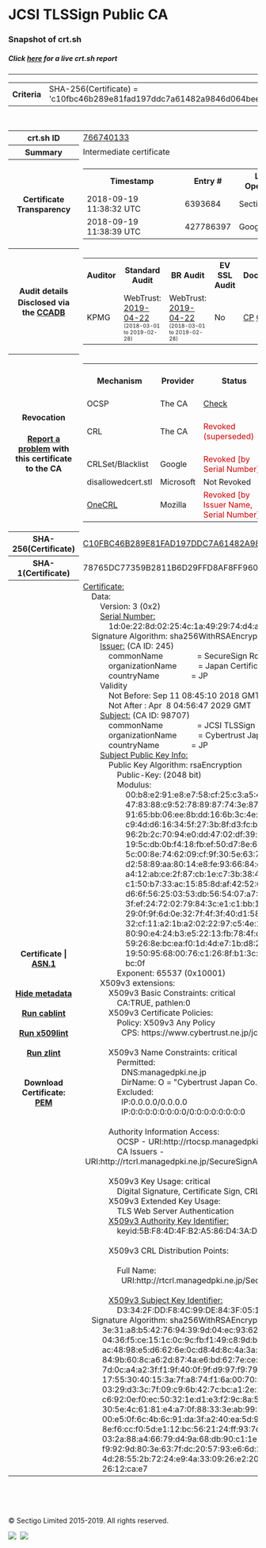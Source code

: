 # JCSI TLSSign Public CA
### Snapshot of crt.sh
##### Click [here](https://crt.sh/?q=C10FBC46B289E81FAD197DDC7A61482A9846D064BEE84E3C2A7F5DAC2E3894EA) for a live crt.sh report

---
<!DOCTYPE HTML PUBLIC "-//W3C//DTD HTML 4.0 Transitional//EN">
<HTML>

<BODY>

<TABLE>
  <TR>
    <TH class="outer">Criteria</TH>
    <TD class="outer">SHA-256(Certificate) = 'c10fbc46b289e81fad197ddc7a61482a9846d064bee84e3c2a7f5dac2e3894ea'</TD>
  </TR>
</TABLE>
<BR>
<TABLE>
  <TR>
    <TH class="outer">crt.sh ID</TH>
    <TD class="outer"><A href="?id=766740133">766740133</A></TD>
  </TR>
  <TR>
    <TH class="outer">Summary</TH>
    <TD class="outer">Intermediate certificate</TD>
  </TR>
  <TR>
    <TH class="outer">Certificate<BR>Transparency</TH>
    <TD class="outer">
<TABLE class="options" style="margin-left:0px">
  <TR>
    <TH>Timestamp</TH>
    <TH>Entry #</TH>
    <TH>Log Operator</TH>
    <TH>Log URL</TH>
  </TR>
  <TR>
    <TD>2018-09-19&nbsp; <FONT class="small">11:38:32 UTC</FONT></TD>
    <TD>6393684</TD>
    <TD>Sectigo</TD>
    <TD>https://dodo.ct.comodo.com</TD>
  </TR>
  <TR>
    <TD>2018-09-19&nbsp; <FONT class="small">11:38:39 UTC</FONT></TD>
    <TD>427786397</TD>
    <TD>Google</TD>
    <TD>https://ct.googleapis.com/rocketeer</TD>
  </TR>
</TABLE>
    </TD>
  </TR>
  <TR>
    <TH class="outer">Audit details<BR>
      <DIV class="small" style="padding-top:3px">Disclosed via the
        <A href="//ccadb-public.secure.force.com/mozilla/PublicAllIntermediateCerts" target="_blank">CCADB</A></DIV>
    </TH>
    <TD class="outer">
<TABLE class="options" style="margin-left:0px">
  <TR>
    <TH>Auditor</TH>
    <TH>Standard Audit</TH>
    <TH>BR Audit</TH>
    <TH>EV SSL Audit</TH>
    <TH>Documents</TH>
    <TH>CCADB</TH>
    <TH>Root Owner / Certificate</TH>
  </TR>
  <TR>
    <TD style="vertical-align:middle">KPMG</TD>
    <TD>WebTrust:
      <A href="https://www.cpacanada.ca/generichandlers/CPACHandler.ashx?attachmentid=229662" target="_blank">2019-04-22</A>
      <BR><FONT style="font-size:8pt">(2018-03-01 to 2019-02-28)</FONT></TD>
    <TD>WebTrust:
      <A href="https://www.cpacanada.ca/generichandlers/CPACHandler.ashx?attachmentid=229661" target="_blank">2019-04-22</A>
      <BR><FONT style="font-size:8pt">(2018-03-01 to 2019-02-28)</FONT></TD>
    <TD>No    <TD>
      <A href="https://www.cybertrust.co.jp/jcsi/CPS_JCSIRoot_Ver2.1_EN.pdf" target="blank">CP</A>
      <A href="https://www.cybertrust.co.jp/jcsi/CPS_JCSIRoot_Ver2.1_EN.pdf" target="blank">CPS</A>
    </TD>
    <TD><A href="//ccadb.force.com/0011J00001Iy4IlQAJ" target="_blank">0011J00001Iy4IlQAJ</A></TD>
    <TD><A href="/?id=6319">Cybertrust Japan / JCSI</A></TD>
  </TR>
</TABLE>
    </TD>
  </TR>
  <TR>
    <TH class="outer">Revocation<BR><BR>
      <DIV class="small" style="padding-top:3px"><A href="?id=766740133&opt=problemreporting">Report a problem</A> with<BR>this certificate to the CA</DIV></TH>
    <TD class="outer">
      <TABLE class="options" style="margin-left:0px">
        <TR>
          <TH>Mechanism</TH>
          <TH>Provider</TH>
          <TH>Status</TH>
          <TH>Revocation Date</TH>
          <TH>Last Observed in CRL</TH>
          <TH>Last Checked <SPAN style="color:#CC0000;vertical-align:middle;font-size:70%;font-weight:normal">(Error)</SPAN></TH>
        </TR>
        <TR>
          <TD>OCSP</TD>
          <TD>The CA</TD>
          <TD><A href="?id=766740133&opt=ocsp">Check</A></TD>
          <TD><SPAN style="color:#888888">?</SPAN></TD>
          <TD><SPAN style="color:#888888">n/a</SPAN></TD>
          <TD><SPAN style="color:#888888">?</SPAN></TD>
        </TR>
        <TR>
          <TD>CRL</TD>
          <TD>The CA</TD>
          <TD><SPAN style="color:#CC0000">Revoked (superseded)</SPAN></TD><TD>2018-10-11&nbsp; <FONT class="small">01:50:33 UTC</FONT></TD><TD>2019-03-28&nbsp; <FONT class="small">02:27:47 UTC</FONT></TD><TD>2019-12-04&nbsp; <FONT class="small">16:54:09 UTC</FONT></TD>
        </TR>
        <TR>
          <TD>CRLSet/Blacklist</TD>
          <TD>Google</TD>
          <TD><SPAN style="color:#CC0000">Revoked [by Serial Number]</SPAN></TD>
          <TD><SPAN style="color:#888888">n/a</SPAN></TD>
          <TD><SPAN style="color:#888888">n/a</SPAN></TD>
          <TD><SPAN style="color:#888888">n/a</SPAN></TD>
        </TR>
        <TR>
          <TD>disallowedcert.stl</TD>
          <TD>Microsoft</TD>
          <TD>Not Revoked</TD>
          <TD><SPAN style="color:#888888">n/a</SPAN></TD>
          <TD><SPAN style="color:#888888">n/a</SPAN></TD>
          <TD><SPAN style="color:#888888">n/a</SPAN></TD>
        </TR>
        <TR>
          <TD><A href="/mozilla-onecrl" target="_blank">OneCRL</A></TD>
          <TD>Mozilla</TD>
          <TD><SPAN style="color:#CC0000">Revoked [by Issuer Name, Serial Number]</SPAN></TD><TD>2018-11-02&nbsp; <FONT class="small">11:49:33 UTC</FONT></TD>
          <TD><SPAN style="color:#888888">n/a</SPAN></TD>
          <TD><SPAN style="color:#888888">n/a</SPAN></TD>
        </TR>
      </TABLE>
    </TD>
  </TR>
  <TR>
    <TH class="outer">SHA-256(Certificate)</TH>
    <TD class="outer"><A href="//censys.io/certificates/c10fbc46b289e81fad197ddc7a61482a9846d064bee84e3c2a7f5dac2e3894ea">C10FBC46B289E81FAD197DDC7A61482A9846D064BEE84E3C2A7F5DAC2E3894EA</A></TD>
  </TR>
  <TR>
    <TH class="outer">SHA-1(Certificate)</TH>
    <TD class="outer">78765DC77359B2811B6D29FFD8AF8FF960668D26</TD>
  </TR>
  <TR>
    <TH class="outer">Certificate | <A href="?asn1=766740133">ASN.1</A>
      <SPAN class="small"><BR>
      <BR><BR><A href="?id=766740133&opt=nometadata">Hide metadata</A>
      <BR><BR><A href="?id=766740133&opt=cablint">Run cablint</A>
      <BR><BR><A href="?id=766740133&opt=x509lint">Run x509lint</A>
      <BR><BR><A href="?id=766740133&opt=zlint">Run zlint</A>
      <BR><BR><BR>Download Certificate: <A href="?d=766740133">PEM</A>
      </SPAN>
    </TH>
    <TD class="text"><A href="?d=766740133">Certificate:</A><BR>&nbsp;&nbsp;&nbsp;&nbsp;Data:<BR>&nbsp;&nbsp;&nbsp;&nbsp;&nbsp;&nbsp;&nbsp;&nbsp;Version:&nbsp;3&nbsp;(0x2)<BR>&nbsp;&nbsp;&nbsp;&nbsp;&nbsp;&nbsp;&nbsp;&nbsp;<A href="?serial=1d0e228d02254c1a492974d4a3481e279008e152">Serial&nbsp;Number:</A><BR>&nbsp;&nbsp;&nbsp;&nbsp;&nbsp;&nbsp;&nbsp;&nbsp;&nbsp;&nbsp;&nbsp;&nbsp;1d:0e:22:8d:02:25:4c:1a:49:29:74:d4:a3:48:1e:27:90:08:e1:52<BR>&nbsp;&nbsp;&nbsp;&nbsp;Signature&nbsp;Algorithm:&nbsp;sha256WithRSAEncryption<BR>&nbsp;&nbsp;&nbsp;&nbsp;&nbsp;&nbsp;&nbsp;&nbsp;<A href="?caid=245">Issuer:</A> <SPAN class="small">(CA ID: 245)</SPAN><BR>&nbsp;&nbsp;&nbsp;&nbsp;&nbsp;&nbsp;&nbsp;&nbsp;&nbsp;&nbsp;&nbsp;&nbsp;commonName&nbsp;&nbsp;&nbsp;&nbsp;&nbsp;&nbsp;&nbsp;&nbsp;&nbsp;&nbsp;&nbsp;&nbsp;&nbsp;&nbsp;&nbsp;&nbsp;=&nbsp;SecureSign&nbsp;RootCA11<BR>&nbsp;&nbsp;&nbsp;&nbsp;&nbsp;&nbsp;&nbsp;&nbsp;&nbsp;&nbsp;&nbsp;&nbsp;organizationName&nbsp;&nbsp;&nbsp;&nbsp;&nbsp;&nbsp;&nbsp;&nbsp;&nbsp;&nbsp;=&nbsp;Japan&nbsp;Certification&nbsp;Services,&nbsp;Inc.<BR>&nbsp;&nbsp;&nbsp;&nbsp;&nbsp;&nbsp;&nbsp;&nbsp;&nbsp;&nbsp;&nbsp;&nbsp;countryName&nbsp;&nbsp;&nbsp;&nbsp;&nbsp;&nbsp;&nbsp;&nbsp;&nbsp;&nbsp;&nbsp;&nbsp;&nbsp;&nbsp;&nbsp;=&nbsp;JP<BR>&nbsp;&nbsp;&nbsp;&nbsp;&nbsp;&nbsp;&nbsp;&nbsp;Validity<BR>&nbsp;&nbsp;&nbsp;&nbsp;&nbsp;&nbsp;&nbsp;&nbsp;&nbsp;&nbsp;&nbsp;&nbsp;Not&nbsp;Before:&nbsp;Sep&nbsp;11&nbsp;08:45:10&nbsp;2018&nbsp;GMT<BR>&nbsp;&nbsp;&nbsp;&nbsp;&nbsp;&nbsp;&nbsp;&nbsp;&nbsp;&nbsp;&nbsp;&nbsp;Not&nbsp;After&nbsp;:&nbsp;Apr&nbsp;&nbsp;8&nbsp;04:56:47&nbsp;2029&nbsp;GMT<BR>&nbsp;&nbsp;&nbsp;&nbsp;&nbsp;&nbsp;&nbsp;&nbsp;<A href="?caid=98707">Subject:</A> <SPAN class="small">(CA ID: 98707)</SPAN><BR>&nbsp;&nbsp;&nbsp;&nbsp;&nbsp;&nbsp;&nbsp;&nbsp;&nbsp;&nbsp;&nbsp;&nbsp;commonName&nbsp;&nbsp;&nbsp;&nbsp;&nbsp;&nbsp;&nbsp;&nbsp;&nbsp;&nbsp;&nbsp;&nbsp;&nbsp;&nbsp;&nbsp;&nbsp;=&nbsp;JCSI&nbsp;TLSSign&nbsp;Public&nbsp;CA<BR>&nbsp;&nbsp;&nbsp;&nbsp;&nbsp;&nbsp;&nbsp;&nbsp;&nbsp;&nbsp;&nbsp;&nbsp;organizationName&nbsp;&nbsp;&nbsp;&nbsp;&nbsp;&nbsp;&nbsp;&nbsp;&nbsp;&nbsp;=&nbsp;Cybertrust&nbsp;Japan&nbsp;Co.,Ltd.<BR>&nbsp;&nbsp;&nbsp;&nbsp;&nbsp;&nbsp;&nbsp;&nbsp;&nbsp;&nbsp;&nbsp;&nbsp;countryName&nbsp;&nbsp;&nbsp;&nbsp;&nbsp;&nbsp;&nbsp;&nbsp;&nbsp;&nbsp;&nbsp;&nbsp;&nbsp;&nbsp;&nbsp;=&nbsp;JP<BR>&nbsp;&nbsp;&nbsp;&nbsp;&nbsp;&nbsp;&nbsp;&nbsp;<A href="?spkisha256=a94efcb09ddf4efb4160f07193f3dfa48656940ee9b4af4c4cfd540f1f4b59d7">Subject&nbsp;Public&nbsp;Key&nbsp;Info:</A><BR>&nbsp;&nbsp;&nbsp;&nbsp;&nbsp;&nbsp;&nbsp;&nbsp;&nbsp;&nbsp;&nbsp;&nbsp;Public&nbsp;Key&nbsp;Algorithm:&nbsp;rsaEncryption<BR>&nbsp;&nbsp;&nbsp;&nbsp;&nbsp;&nbsp;&nbsp;&nbsp;&nbsp;&nbsp;&nbsp;&nbsp;&nbsp;&nbsp;&nbsp;&nbsp;Public-Key:&nbsp;(2048&nbsp;bit)<BR>&nbsp;&nbsp;&nbsp;&nbsp;&nbsp;&nbsp;&nbsp;&nbsp;&nbsp;&nbsp;&nbsp;&nbsp;&nbsp;&nbsp;&nbsp;&nbsp;Modulus:<BR>&nbsp;&nbsp;&nbsp;&nbsp;&nbsp;&nbsp;&nbsp;&nbsp;&nbsp;&nbsp;&nbsp;&nbsp;&nbsp;&nbsp;&nbsp;&nbsp;&nbsp;&nbsp;&nbsp;&nbsp;00:b8:e2:91:e8:e7:58:cf:25:c3:a5:40:20:bc:a4:<BR>&nbsp;&nbsp;&nbsp;&nbsp;&nbsp;&nbsp;&nbsp;&nbsp;&nbsp;&nbsp;&nbsp;&nbsp;&nbsp;&nbsp;&nbsp;&nbsp;&nbsp;&nbsp;&nbsp;&nbsp;47:83:88:c9:52:78:89:87:74:3e:87:54:eb:9a:76:<BR>&nbsp;&nbsp;&nbsp;&nbsp;&nbsp;&nbsp;&nbsp;&nbsp;&nbsp;&nbsp;&nbsp;&nbsp;&nbsp;&nbsp;&nbsp;&nbsp;&nbsp;&nbsp;&nbsp;&nbsp;91:65:bb:06:ee:8b:dd:16:6b:3c:4e:32:18:bb:f9:<BR>&nbsp;&nbsp;&nbsp;&nbsp;&nbsp;&nbsp;&nbsp;&nbsp;&nbsp;&nbsp;&nbsp;&nbsp;&nbsp;&nbsp;&nbsp;&nbsp;&nbsp;&nbsp;&nbsp;&nbsp;c9:4d:d6:16:34:5f:27:3b:8f:d3:fc:b1:8b:d4:bb:<BR>&nbsp;&nbsp;&nbsp;&nbsp;&nbsp;&nbsp;&nbsp;&nbsp;&nbsp;&nbsp;&nbsp;&nbsp;&nbsp;&nbsp;&nbsp;&nbsp;&nbsp;&nbsp;&nbsp;&nbsp;96:2b:2c:70:94:e0:dd:47:02:df:39:bb:54:02:6b:<BR>&nbsp;&nbsp;&nbsp;&nbsp;&nbsp;&nbsp;&nbsp;&nbsp;&nbsp;&nbsp;&nbsp;&nbsp;&nbsp;&nbsp;&nbsp;&nbsp;&nbsp;&nbsp;&nbsp;&nbsp;19:5c:db:0b:f4:18:fb:ef:50:d7:8e:62:46:c8:b3:<BR>&nbsp;&nbsp;&nbsp;&nbsp;&nbsp;&nbsp;&nbsp;&nbsp;&nbsp;&nbsp;&nbsp;&nbsp;&nbsp;&nbsp;&nbsp;&nbsp;&nbsp;&nbsp;&nbsp;&nbsp;5c:00:8e:74:62:09:cf:9f:30:5e:63:7a:f9:69:c4:<BR>&nbsp;&nbsp;&nbsp;&nbsp;&nbsp;&nbsp;&nbsp;&nbsp;&nbsp;&nbsp;&nbsp;&nbsp;&nbsp;&nbsp;&nbsp;&nbsp;&nbsp;&nbsp;&nbsp;&nbsp;d2:58:89:aa:80:14:e8:fe:93:66:84:c2:fa:a5:81:<BR>&nbsp;&nbsp;&nbsp;&nbsp;&nbsp;&nbsp;&nbsp;&nbsp;&nbsp;&nbsp;&nbsp;&nbsp;&nbsp;&nbsp;&nbsp;&nbsp;&nbsp;&nbsp;&nbsp;&nbsp;a4:12:ab:ce:2f:87:cb:1e:c7:3b:38:44:46:db:1c:<BR>&nbsp;&nbsp;&nbsp;&nbsp;&nbsp;&nbsp;&nbsp;&nbsp;&nbsp;&nbsp;&nbsp;&nbsp;&nbsp;&nbsp;&nbsp;&nbsp;&nbsp;&nbsp;&nbsp;&nbsp;c1:50:b7:33:ac:15:85:8d:af:42:52:60:09:f9:c1:<BR>&nbsp;&nbsp;&nbsp;&nbsp;&nbsp;&nbsp;&nbsp;&nbsp;&nbsp;&nbsp;&nbsp;&nbsp;&nbsp;&nbsp;&nbsp;&nbsp;&nbsp;&nbsp;&nbsp;&nbsp;d6:6f:56:25:03:53:db:56:54:07:a7:27:cc:54:7f:<BR>&nbsp;&nbsp;&nbsp;&nbsp;&nbsp;&nbsp;&nbsp;&nbsp;&nbsp;&nbsp;&nbsp;&nbsp;&nbsp;&nbsp;&nbsp;&nbsp;&nbsp;&nbsp;&nbsp;&nbsp;3f:ef:24:72:02:79:84:3c:e1:c1:bb:13:77:bd:15:<BR>&nbsp;&nbsp;&nbsp;&nbsp;&nbsp;&nbsp;&nbsp;&nbsp;&nbsp;&nbsp;&nbsp;&nbsp;&nbsp;&nbsp;&nbsp;&nbsp;&nbsp;&nbsp;&nbsp;&nbsp;29:0f:9f:6d:0e:32:7f:4f:3f:40:d1:58:80:2c:04:<BR>&nbsp;&nbsp;&nbsp;&nbsp;&nbsp;&nbsp;&nbsp;&nbsp;&nbsp;&nbsp;&nbsp;&nbsp;&nbsp;&nbsp;&nbsp;&nbsp;&nbsp;&nbsp;&nbsp;&nbsp;32:cf:11:a2:1b:a2:02:22:97:c5:4e:1c:d7:0e:d1:<BR>&nbsp;&nbsp;&nbsp;&nbsp;&nbsp;&nbsp;&nbsp;&nbsp;&nbsp;&nbsp;&nbsp;&nbsp;&nbsp;&nbsp;&nbsp;&nbsp;&nbsp;&nbsp;&nbsp;&nbsp;80:90:e4:24:b3:e5:22:13:fb:78:4f:db:ed:57:91:<BR>&nbsp;&nbsp;&nbsp;&nbsp;&nbsp;&nbsp;&nbsp;&nbsp;&nbsp;&nbsp;&nbsp;&nbsp;&nbsp;&nbsp;&nbsp;&nbsp;&nbsp;&nbsp;&nbsp;&nbsp;59:26:8e:bc:ea:f0:1d:4d:e7:1b:d8:21:4a:67:9a:<BR>&nbsp;&nbsp;&nbsp;&nbsp;&nbsp;&nbsp;&nbsp;&nbsp;&nbsp;&nbsp;&nbsp;&nbsp;&nbsp;&nbsp;&nbsp;&nbsp;&nbsp;&nbsp;&nbsp;&nbsp;19:50:95:68:00:76:c1:26:8f:b1:3c:ba:5e:38:4b:<BR>&nbsp;&nbsp;&nbsp;&nbsp;&nbsp;&nbsp;&nbsp;&nbsp;&nbsp;&nbsp;&nbsp;&nbsp;&nbsp;&nbsp;&nbsp;&nbsp;&nbsp;&nbsp;&nbsp;&nbsp;bc:0f<BR>&nbsp;&nbsp;&nbsp;&nbsp;&nbsp;&nbsp;&nbsp;&nbsp;&nbsp;&nbsp;&nbsp;&nbsp;&nbsp;&nbsp;&nbsp;&nbsp;Exponent:&nbsp;65537&nbsp;(0x10001)<BR>&nbsp;&nbsp;&nbsp;&nbsp;&nbsp;&nbsp;&nbsp;&nbsp;X509v3&nbsp;extensions:<BR>&nbsp;&nbsp;&nbsp;&nbsp;&nbsp;&nbsp;&nbsp;&nbsp;&nbsp;&nbsp;&nbsp;&nbsp;X509v3&nbsp;Basic&nbsp;Constraints:&nbsp;critical<BR>&nbsp;&nbsp;&nbsp;&nbsp;&nbsp;&nbsp;&nbsp;&nbsp;&nbsp;&nbsp;&nbsp;&nbsp;&nbsp;&nbsp;&nbsp;&nbsp;CA:TRUE,&nbsp;pathlen:0<BR>&nbsp;&nbsp;&nbsp;&nbsp;&nbsp;&nbsp;&nbsp;&nbsp;&nbsp;&nbsp;&nbsp;&nbsp;X509v3&nbsp;Certificate&nbsp;Policies:&nbsp;<BR>&nbsp;&nbsp;&nbsp;&nbsp;&nbsp;&nbsp;&nbsp;&nbsp;&nbsp;&nbsp;&nbsp;&nbsp;&nbsp;&nbsp;&nbsp;&nbsp;Policy:&nbsp;X509v3&nbsp;Any&nbsp;Policy<BR>&nbsp;&nbsp;&nbsp;&nbsp;&nbsp;&nbsp;&nbsp;&nbsp;&nbsp;&nbsp;&nbsp;&nbsp;&nbsp;&nbsp;&nbsp;&nbsp;&nbsp;&nbsp;CPS:&nbsp;https://www.cybertrust.ne.jp/jcsi/repository.html<BR><BR>&nbsp;&nbsp;&nbsp;&nbsp;&nbsp;&nbsp;&nbsp;&nbsp;&nbsp;&nbsp;&nbsp;&nbsp;X509v3&nbsp;Name&nbsp;Constraints:&nbsp;critical<BR>&nbsp;&nbsp;&nbsp;&nbsp;&nbsp;&nbsp;&nbsp;&nbsp;&nbsp;&nbsp;&nbsp;&nbsp;&nbsp;&nbsp;&nbsp;&nbsp;Permitted:<BR>&nbsp;&nbsp;&nbsp;&nbsp;&nbsp;&nbsp;&nbsp;&nbsp;&nbsp;&nbsp;&nbsp;&nbsp;&nbsp;&nbsp;&nbsp;&nbsp;&nbsp;&nbsp;DNS:managedpki.ne.jp<BR>&nbsp;&nbsp;&nbsp;&nbsp;&nbsp;&nbsp;&nbsp;&nbsp;&nbsp;&nbsp;&nbsp;&nbsp;&nbsp;&nbsp;&nbsp;&nbsp;&nbsp;&nbsp;DirName:&nbsp;O&nbsp;=&nbsp;&quot;Cybertrust&nbsp;Japan&nbsp;Co.,Ltd.&quot;,&nbsp;ST&nbsp;=&nbsp;Minato-ku,&nbsp;L&nbsp;=&nbsp;Tokyo,&nbsp;C&nbsp;=&nbsp;JP<BR>&nbsp;&nbsp;&nbsp;&nbsp;&nbsp;&nbsp;&nbsp;&nbsp;&nbsp;&nbsp;&nbsp;&nbsp;&nbsp;&nbsp;&nbsp;&nbsp;Excluded:<BR>&nbsp;&nbsp;&nbsp;&nbsp;&nbsp;&nbsp;&nbsp;&nbsp;&nbsp;&nbsp;&nbsp;&nbsp;&nbsp;&nbsp;&nbsp;&nbsp;&nbsp;&nbsp;IP:0.0.0.0/0.0.0.0<BR>&nbsp;&nbsp;&nbsp;&nbsp;&nbsp;&nbsp;&nbsp;&nbsp;&nbsp;&nbsp;&nbsp;&nbsp;&nbsp;&nbsp;&nbsp;&nbsp;&nbsp;&nbsp;IP:0:0:0:0:0:0:0:0/0:0:0:0:0:0:0:0<BR><BR>&nbsp;&nbsp;&nbsp;&nbsp;&nbsp;&nbsp;&nbsp;&nbsp;&nbsp;&nbsp;&nbsp;&nbsp;Authority&nbsp;Information&nbsp;Access:&nbsp;<BR>&nbsp;&nbsp;&nbsp;&nbsp;&nbsp;&nbsp;&nbsp;&nbsp;&nbsp;&nbsp;&nbsp;&nbsp;&nbsp;&nbsp;&nbsp;&nbsp;OCSP&nbsp;-&nbsp;URI:http://rtocsp.managedpki.ne.jp/OcspServer<BR>&nbsp;&nbsp;&nbsp;&nbsp;&nbsp;&nbsp;&nbsp;&nbsp;&nbsp;&nbsp;&nbsp;&nbsp;&nbsp;&nbsp;&nbsp;&nbsp;CA&nbsp;Issuers&nbsp;-&nbsp;URI:http://rtcrl.managedpki.ne.jp/SecureSignAD/SecureSignRootCA11/SSAD-rca.crt<BR><BR>&nbsp;&nbsp;&nbsp;&nbsp;&nbsp;&nbsp;&nbsp;&nbsp;&nbsp;&nbsp;&nbsp;&nbsp;X509v3&nbsp;Key&nbsp;Usage:&nbsp;critical<BR>&nbsp;&nbsp;&nbsp;&nbsp;&nbsp;&nbsp;&nbsp;&nbsp;&nbsp;&nbsp;&nbsp;&nbsp;&nbsp;&nbsp;&nbsp;&nbsp;Digital&nbsp;Signature,&nbsp;Certificate&nbsp;Sign,&nbsp;CRL&nbsp;Sign<BR>&nbsp;&nbsp;&nbsp;&nbsp;&nbsp;&nbsp;&nbsp;&nbsp;&nbsp;&nbsp;&nbsp;&nbsp;X509v3&nbsp;Extended&nbsp;Key&nbsp;Usage:&nbsp;<BR>&nbsp;&nbsp;&nbsp;&nbsp;&nbsp;&nbsp;&nbsp;&nbsp;&nbsp;&nbsp;&nbsp;&nbsp;&nbsp;&nbsp;&nbsp;&nbsp;TLS&nbsp;Web&nbsp;Server&nbsp;Authentication<BR>&nbsp;&nbsp;&nbsp;&nbsp;&nbsp;&nbsp;&nbsp;&nbsp;&nbsp;&nbsp;&nbsp;&nbsp;<A href="?ski=5bf84d4fb2a586d43ad2f1639aa0be09f657b7de">X509v3&nbsp;Authority&nbsp;Key&nbsp;Identifier:</A><BR>&nbsp;&nbsp;&nbsp;&nbsp;&nbsp;&nbsp;&nbsp;&nbsp;&nbsp;&nbsp;&nbsp;&nbsp;&nbsp;&nbsp;&nbsp;&nbsp;keyid:5B:F8:4D:4F:B2:A5:86:D4:3A:D2:F1:63:9A:A0:BE:09:F6:57:B7:DE<BR><BR>&nbsp;&nbsp;&nbsp;&nbsp;&nbsp;&nbsp;&nbsp;&nbsp;&nbsp;&nbsp;&nbsp;&nbsp;X509v3&nbsp;CRL&nbsp;Distribution&nbsp;Points:&nbsp;<BR><BR>&nbsp;&nbsp;&nbsp;&nbsp;&nbsp;&nbsp;&nbsp;&nbsp;&nbsp;&nbsp;&nbsp;&nbsp;&nbsp;&nbsp;&nbsp;&nbsp;Full&nbsp;Name:<BR>&nbsp;&nbsp;&nbsp;&nbsp;&nbsp;&nbsp;&nbsp;&nbsp;&nbsp;&nbsp;&nbsp;&nbsp;&nbsp;&nbsp;&nbsp;&nbsp;&nbsp;&nbsp;URI:http://rtcrl.managedpki.ne.jp/SecureSignAD/SecureSignRootCA11/cdp.crl<BR><BR>&nbsp;&nbsp;&nbsp;&nbsp;&nbsp;&nbsp;&nbsp;&nbsp;&nbsp;&nbsp;&nbsp;&nbsp;<A href="?ski=d3342fddf84c99de843f051db9d9f440d9c08bb1">X509v3&nbsp;Subject&nbsp;Key&nbsp;Identifier:</A><BR>&nbsp;&nbsp;&nbsp;&nbsp;&nbsp;&nbsp;&nbsp;&nbsp;&nbsp;&nbsp;&nbsp;&nbsp;&nbsp;&nbsp;&nbsp;&nbsp;D3:34:2F:DD:F8:4C:99:DE:84:3F:05:1D:B9:D9:F4:40:D9:C0:8B:B1<BR>&nbsp;&nbsp;&nbsp;&nbsp;Signature&nbsp;Algorithm:&nbsp;sha256WithRSAEncryption<BR>&nbsp;&nbsp;&nbsp;&nbsp;&nbsp;&nbsp;&nbsp;&nbsp;&nbsp;3e:31:a8:b5:42:76:94:39:9d:04:ec:93:62:c2:6a:7f:c5:b5:<BR>&nbsp;&nbsp;&nbsp;&nbsp;&nbsp;&nbsp;&nbsp;&nbsp;&nbsp;04:36:f5:ce:15:1c:0c:9c:fb:f1:49:c8:9d:b3:51:78:7f:e3:<BR>&nbsp;&nbsp;&nbsp;&nbsp;&nbsp;&nbsp;&nbsp;&nbsp;&nbsp;ac:48:98:e5:d6:62:6e:0c:d8:4d:8c:4a:3a:54:9c:57:ff:54:<BR>&nbsp;&nbsp;&nbsp;&nbsp;&nbsp;&nbsp;&nbsp;&nbsp;&nbsp;84:9b:60:8c:a6:2d:87:4a:e6:bd:62:7e:ce:8c:98:dd:f0:0f:<BR>&nbsp;&nbsp;&nbsp;&nbsp;&nbsp;&nbsp;&nbsp;&nbsp;&nbsp;7d:0c:a4:a2:3f:f1:9f:40:0f:9f:d9:97:f9:79:69:d9:d4:a7:<BR>&nbsp;&nbsp;&nbsp;&nbsp;&nbsp;&nbsp;&nbsp;&nbsp;&nbsp;17:55:30:40:15:3a:7f:a8:74:f1:6a:00:70:5d:96:a5:5b:31:<BR>&nbsp;&nbsp;&nbsp;&nbsp;&nbsp;&nbsp;&nbsp;&nbsp;&nbsp;03:29:d3:3c:7f:09:c9:6b:42:7c:bc:a1:2e:1c:7d:13:55:7b:<BR>&nbsp;&nbsp;&nbsp;&nbsp;&nbsp;&nbsp;&nbsp;&nbsp;&nbsp;c6:92:0e:f0:ec:50:32:1e:d1:e3:f2:9c:8a:5a:ab:0b:92:9c:<BR>&nbsp;&nbsp;&nbsp;&nbsp;&nbsp;&nbsp;&nbsp;&nbsp;&nbsp;30:5e:4c:61:81:e4:a7:0f:88:33:3e:ab:99:17:5d:32:df:fe:<BR>&nbsp;&nbsp;&nbsp;&nbsp;&nbsp;&nbsp;&nbsp;&nbsp;&nbsp;00:e5:0f:6c:4b:6c:91:da:3f:a2:40:ea:5d:99:11:a9:54:9b:<BR>&nbsp;&nbsp;&nbsp;&nbsp;&nbsp;&nbsp;&nbsp;&nbsp;&nbsp;8e:f6:cc:f0:5d:e1:12:bc:56:21:24:ff:93:7d:19:26:5f:9d:<BR>&nbsp;&nbsp;&nbsp;&nbsp;&nbsp;&nbsp;&nbsp;&nbsp;&nbsp;03:2a:88:a4:66:79:d4:9a:68:db:90:c1:1e:70:f1:85:fc:50:<BR>&nbsp;&nbsp;&nbsp;&nbsp;&nbsp;&nbsp;&nbsp;&nbsp;&nbsp;f9:92:9d:80:3e:63:7f:dc:20:57:93:e6:6d:25:d4:c1:ec:c6:<BR>&nbsp;&nbsp;&nbsp;&nbsp;&nbsp;&nbsp;&nbsp;&nbsp;&nbsp;4d:28:55:2b:72:24:e9:4a:33:09:26:e2:20:a9:cc:b8:63:16:<BR>&nbsp;&nbsp;&nbsp;&nbsp;&nbsp;&nbsp;&nbsp;&nbsp;&nbsp;26:12:ca:e7<BR>    </TD>
  </TR>
</TABLE>

  <BR><BR><BR>

  <P class="copyright">&copy; Sectigo Limited 2015-2019. All rights reserved.</P>
  <DIV>
    <A href="https://sectigo.com/"><IMG src="/sectigo_s.png"></A>
    &nbsp;<A href="https://github.com/crtsh"><IMG src="/GitHub-Mark-32px.png"></A>
  </DIV>
</BODY>
</HTML>
